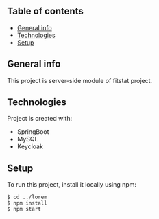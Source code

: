 ## Table of contents
* [General info](#general-info)
* [Technologies](#technologies)
* [Setup](#setup)

## General info
This project is server-side module of fitstat project.
	
## Technologies
Project is created with:
* SpringBoot
* MySQL
* Keycloak
	
## Setup
To run this project, install it locally using npm:

```
$ cd ../lorem
$ npm install
$ npm start
```
